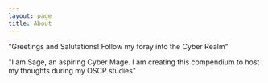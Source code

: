 ```yaml
---
layout: page
title: About
---
```


"Greetings and Salutations! Follow my foray into the Cyber Realm"

"I am Sage, an aspiring Cyber Mage. I am creating this compendium to host my thoughts during my OSCP studies"
